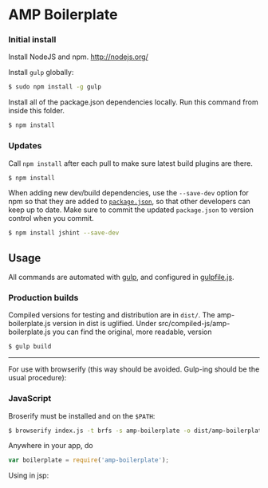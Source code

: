 AMP Boilerplate
===============


### Initial install

Install NodeJS and npm. http://nodejs.org/


Install `gulp` globally:

```bash
$ sudo npm install -g gulp
```

Install all of the package.json dependencies locally. Run this command from inside this folder.

```bash
$ npm install
```


### Updates

Call `npm install` after each pull to make sure latest build plugins are there.

```bash
$ npm install
```

When adding new dev/build dependencies, use the `--save-dev` option for npm so that they are added to [`package.json`](package.json), so that other developers can keep up to date. Make sure to commit the updated `package.json` to version control when you commit.

```bash
$ npm install jshint --save-dev
```


Usage
-----

All commands are automated with [gulp](http://gulpjs.com), and configured in [gulpfile.js](gulpfile.js).


### Production builds

Compiled versions for testing and distribution are in `dist/`. The amp-boilerplate.js version in dist 
is uglified. Under src/compiled-js/amp-boilerplate.js you can find the original, more readable, version

```bash
$ gulp build
```

*********************************************************************************************

For use with browserify (this way should be avoided. Gulp-ing should be the usual procedure):

### JavaScript

Broserify must be installed and on the `$PATH`:

```bash
$ browserify index.js -t brfs -s amp-boilerplate -o dist/amp-boilerplate.js
```



Anywhere in your app, do

```javascript
var boilerplate = require('amp-boilerplate');
```

Using in jsp:

<script type="text/javascript" src="<digi:file src="/TEMPLATE/ampTemplate/node_modules/amp-boilerplate/dist/amp-boilerplate.js"/>"></script>


